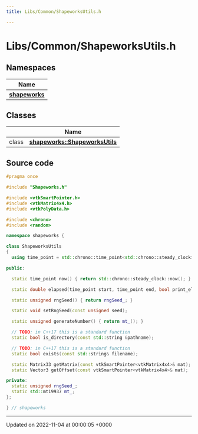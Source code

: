 ```yaml
---
title: Libs/Common/ShapeworksUtils.h

---
```


# Libs/Common/ShapeworksUtils.h



## Namespaces

| Name           |
| -------------- |
| **[shapeworks](../Namespaces/namespaceshapeworks.md)**  |

## Classes

|                | Name           |
| -------------- | -------------- |
| class | **[shapeworks::ShapeworksUtils](../Classes/classshapeworks_1_1ShapeworksUtils.md)**  |




## Source code

```cpp
#pragma once

#include "Shapeworks.h"

#include <vtkSmartPointer.h>
#include <vtkMatrix4x4.h>
#include <vtkPolyData.h>

#include <chrono>
#include <random>

namespace shapeworks {

class ShapeworksUtils
{
  using time_point = std::chrono::time_point<std::chrono::steady_clock>;

public:

  static time_point now() { return std::chrono::steady_clock::now(); }

  static double elapsed(time_point start, time_point end, bool print_elapsed = true);

  static unsigned rngSeed() { return rngSeed_; }

  static void setRngSeed(const unsigned seed);

  static unsigned generateNumber() { return mt_(); }

  // TODO: in C++17 this is a standard function
  static bool is_directory(const std::string &pathname);

  // TODO: in C++17 this is a standard function
  static bool exists(const std::string& filename);

  static Matrix33 getMatrix(const vtkSmartPointer<vtkMatrix4x4>& mat);
  static Vector3 getOffset(const vtkSmartPointer<vtkMatrix4x4>& mat);

private:
  static unsigned rngSeed_;
  static std::mt19937 mt_;
};

} // shapeworks
```


-------------------------------

Updated on 2022-11-04 at 00:00:05 +0000
